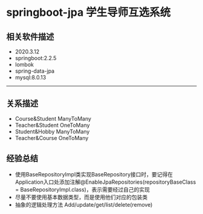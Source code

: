 
# springboot-jpa 学生导师互选系统
## 相关软件描述
* 2020.3.12
* springboot:2.2.5 
* lombok 
* spring-data-jpa 
* mysql:8.0.13
---
## 关系描述
* Course&Student ManyToMany
* Teacher&Student OneToMany
* Student&Hobby ManyToMany
* Teacher&Course OneToMany
## 经验总结
* 使用BaseRepositoryImpl类实现BaseRepository接口时，要记得在Application入口处添加注解@EnableJpaRepositories(repositoryBaseClass = BaseRepositoryImpl.class)，表示需要经过自己的实现
* 尽量不要使用基本数据类型，而是使用他们对应的包装类
* 抽象的逻辑处理方法 Add/update/get/list/delete(remove)

